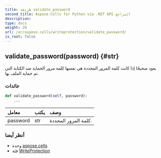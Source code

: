 ```yaml
---
title: طريقة validate_password
second_title: Aspose.Cells for Python via .NET API المراجع
description:
type: docs
weight: 20
url: /ar/aspose.cells/writeprotection/validate_password/
is_root: false
---
```

##  validate_password(password) {#str}
يعود صحيحًا إذا كانت كلمة المرور المحددة هي نفسها كلمة مرور الحماية ضد الكتابة التي تم حماية الملف بها.


###  عائدات




```python
def validate_password(self, password):
    ...
```


| معامل| يكتب| وصف|
| :- | :- | :- |
| password | str | كلمة المرور المحددة.|



###  أنظر أيضا
* وحدة [aspose.cells](../../)
* فئة [WriteProtection](/cells/python-net/ar/aspose.cells/writeprotection)
